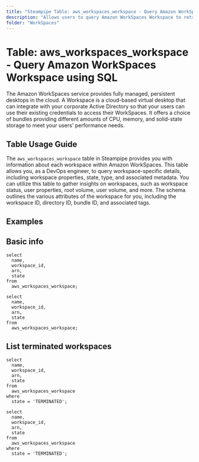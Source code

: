 ```yaml
---
title: "Steampipe Table: aws_workspaces_workspace - Query Amazon WorkSpaces Workspace using SQL"
description: "Allows users to query Amazon WorkSpaces Workspace to retrieve details about each workspace in the AWS account."
folder: "WorkSpaces"
---
```


# Table: aws_workspaces_workspace - Query Amazon WorkSpaces Workspace using SQL

The Amazon WorkSpaces service provides fully managed, persistent desktops in the cloud. A Workspace is a cloud-based virtual desktop that can integrate with your corporate Active Directory so that your users can use their existing credentials to access their WorkSpaces. It offers a choice of bundles providing different amounts of CPU, memory, and solid-state storage to meet your users' performance needs.

## Table Usage Guide

The `aws_workspaces_workspace` table in Steampipe provides you with information about each workspace within Amazon WorkSpaces. This table allows you, as a DevOps engineer, to query workspace-specific details, including workspace properties, state, type, and associated metadata. You can utilize this table to gather insights on workspaces, such as workspace status, user properties, root volume, user volume, and more. The schema outlines the various attributes of the workspace for you, including the workspace ID, directory ID, bundle ID, and associated tags.

## Examples

## Basic info

```sql+postgres
select
  name,
  workspace_id,
  arn,
  state
from
  aws_workspaces_workspace;
```

```sql+sqlite
select
  name,
  workspace_id,
  arn,
  state
from
  aws_workspaces_workspace;
```


## List terminated workspaces

```sql+postgres
select
  name,
  workspace_id,
  arn,
  state
from
  aws_workspaces_workspace
where
  state = 'TERMINATED';
```

```sql+sqlite
select
  name,
  workspace_id,
  arn,
  state
from
  aws_workspaces_workspace
where
  state = 'TERMINATED';
```